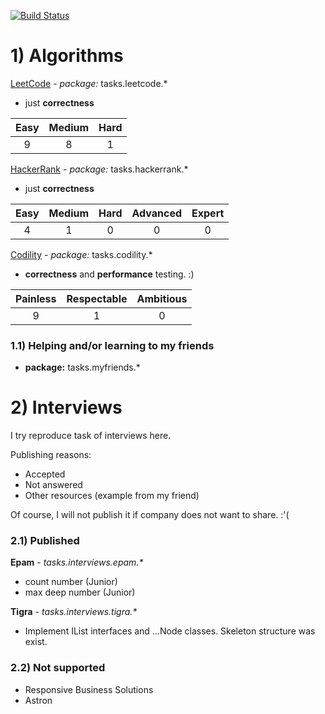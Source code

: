 [![Build Status](https://travis-ci.org/Numichi/CodeChallenge.svg?branch=master)](https://travis-ci.org/Numichi/CodeChallenge)

# 1) Algorithms

[LeetCode](https://leetcode.com/problemset/all/) - *package:* tasks.leetcode.*
- just **correctness**

| Easy | Medium | Hard | 
|:----:|:------:|:----:|
| 9    | 8      | 1    |

[HackerRank](https://www.hackerrank.com) - *package:* tasks.hackerrank.*
- just **correctness**
    
| Easy | Medium | Hard | Advanced | Expert |
|:----:|:------:|:----:|:--------:|:------:|
| 4    | 1      | 0    | 0        | 0      |

[Codility](https://www.codility.com) - *package:* tasks.codility.*
- **correctness** and **performance** testing. :) 

| Painless | Respectable | Ambitious | 
|:--------:|:-----------:|:---------:|
| 9        | 1           | 0         |

### 1.1) Helping and/or learning to my friends

- **package:** tasks.myfriends.*

# 2) Interviews

I try reproduce task of interviews here.

Publishing reasons:
- Accepted
- Not answered
- Other resources (example from my friend)

Of course, I will not publish it if company does not want to share. :'(

### 2.1) Published

**Epam**  - _tasks.interviews.epam.*_

- count number (Junior)
- max deep number (Junior)

**Tigra** - _tasks.interviews.tigra.*_

- Implement IList interfaces and ...Node classes.
Skeleton structure was exist.

### 2.2) Not supported

- Responsive Business Solutions
- Astron